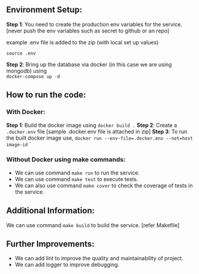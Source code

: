 ## Environment Setup:

**Step 1**: You need to create the production env variables for the service.   
[never push the env variables such as secret to github or an repo]

example .env file is added to the zip (with local set up values)

`source .env`

**Step 2**: Bring up the database via docker (in this case we are using mongodb) using   
`docker-compose up -d`

## How to run the code:

### With Docker:
**Step 1**: Build the docker image using `docker build .`
**Step 2**: Create a `.docker.env` file [sample .docker.env file is attached in zip]
**Step 3**: To run the built docker image use,
`docker run --env-file=.docker.env --net=host image-id` 
`

### Without Docker using make commands:
* We can use command `make run` to run the service.
* We can use command `make test` to execute tests.  
* We can also use command `make cover` to check the coverage of tests in the service.


## Additional Information:
We can use command `make build` to build the service.
[refer Makefile]

## Further Improvements:
* We can add lint to improve the quality and maintainability of project.
* We can add logger to improve debugging.
